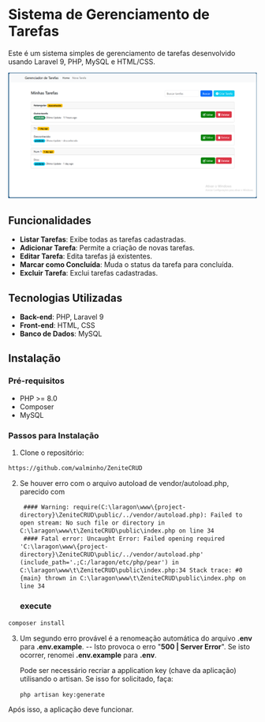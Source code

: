 # Sistema de Gerenciamento de Tarefas

Este é um sistema simples de gerenciamento de tarefas desenvolvido usando Laravel 9, PHP, MySQL e HTML/CSS.

![Imagem ilustrativa da Aplicação](./gerenciador-tarefa.png)

## Funcionalidades

- **Listar Tarefas**: Exibe todas as tarefas cadastradas.
- **Adicionar Tarefa**: Permite a criação de novas tarefas.
- **Editar Tarefa**: Edita tarefas já existentes.
- **Marcar como Concluída**: Muda o status da tarefa para concluída.
- **Excluir Tarefa**: Exclui tarefas cadastradas.

## Tecnologias Utilizadas

- **Back-end**: PHP, Laravel 9
- **Front-end**: HTML, CSS
- **Banco de Dados**: MySQL

## Instalação

### Pré-requisitos

- PHP >= 8.0
- Composer
- MySQL




### Passos para Instalação

1. Clone o repositório:

```bash
https://github.com/walminho/ZeniteCRUD
```
2. Se houver erro com o arquivo autoload de vendor/autoload.php, parecido com

        #### Warning: require(C:\laragon\www\{project-directory}\ZeniteCRUD\public/../vendor/autoload.php): Failed to open stream: No such file or directory in C:\laragon\www\t\ZeniteCRUD\public\index.php on line 34
        #### Fatal error: Uncaught Error: Failed opening required 'C:\laragon\www\{project-directory}\ZeniteCRUD\public/../vendor/autoload.php' (include_path='.;C:/laragon/etc/php/pear') in  C:\laragon\www\t\ZeniteCRUD\public\index.php:34 Stack trace: #0 {main} thrown in C:\laragon\www\t\ZeniteCRUD\public\index.php on line 34

    ### execute

```bash
composer install
```

3. Um segundo erro provável é a renomeação automática do arquivo **.env** para **.env.example**. -- Isto provoca o erro "**500 | Server Error**". Se isto ocorrer, renomei **.env.example** para **.env**.

    Pode ser necessário recriar a application key (chave da aplicação) utilisando o artisan. Se isso for solicitado, faça:

    ```php artisan key:generate```

Após isso, a aplicação deve funcionar.
